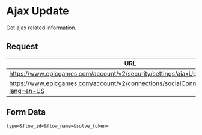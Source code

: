 # Ajax Update
Get ajax related information.

## Request
| URL | Method |
| - | - |
| https://www.epicgames.com/account/v2/security/settings/ajaxUpdate | `POST` |
| https://www.epicgames.com/account/v2/connections/socialConnection/ajaxUpdate?lang=en-US | `POST` |

## Form Data
```
type=&flow_id=&flow_name=&solve_token=
```